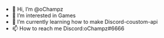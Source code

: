 - 👋 Hi, I’m @oChampz
- 👀 I’m interested in Games
- 🌱 I’m currently learning how to make Discord-coustom-api
- 📫 How to reach me Discord:oChampz#6666
